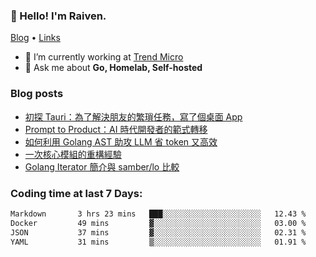 <!-- ![Codewars](https://www.codewars.com/users/omegaatt36/badges/small) -->
### 👋 Hello! I'm Raiven.
[Blog](https://www.omegaatt.com) • [Links](https://link.omegaatt.com)

- 🔭 I’m currently working at [Trend Micro](https://www.trendmicro.com)
- 💬 Ask me about **Go, Homelab, Self-hosted**

### Blog posts
<!-- BLOG-POST-LIST:START -->
- [初探 Tauri：為了解決朋友的繁瑣任務，寫了個桌面 App](https://www.omegaatt.com/blogs/develop/2025/tauri_first_look/)
- [Prompt to Product：AI 時代開發者的範式轉移](https://www.omegaatt.com/blogs/develop/2025/prompt_to_product/)
- [如何利用 Golang AST 助攻 LLM 省 token 又高效](https://www.omegaatt.com/blogs/develop/2025/golang_ast_llm_coding/)
- [一次核心模組的重構經驗](https://www.omegaatt.com/blogs/develop/2025/experience_of_refine_core_module/)
- [Golang Iterator 簡介與 samber/lo 比較](https://www.omegaatt.com/blogs/develop/2025/golang_iterator/)
<!-- BLOG-POST-LIST:END -->

### Coding time at last 7 Days:
<!--START_SECTION:waka-->

```txt
Markdown       3 hrs 23 mins   ███░░░░░░░░░░░░░░░░░░░░░░   12.43 %
Docker         49 mins         ▓░░░░░░░░░░░░░░░░░░░░░░░░   03.00 %
JSON           37 mins         ▓░░░░░░░░░░░░░░░░░░░░░░░░   02.31 %
YAML           31 mins         ▒░░░░░░░░░░░░░░░░░░░░░░░░   01.91 %
```

<!--END_SECTION:waka-->
